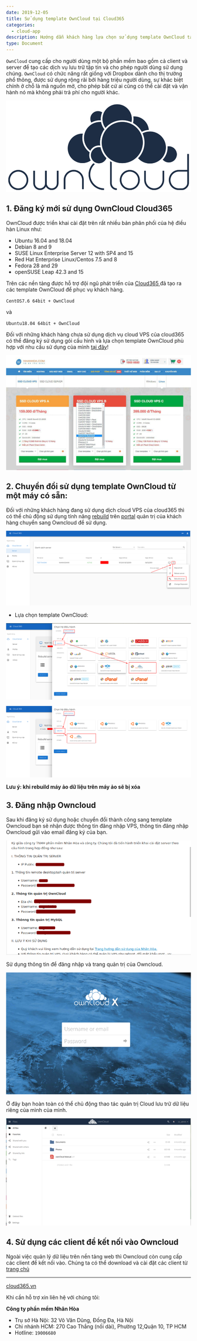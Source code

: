 ```yaml
---
date: 2019-12-05
title: Sử dụng template OwnCloud tại Cloud365
categories:
  - cloud-app
description: Hướng dẫn khách hàng lựa chọn sử dụng template OwnCloud tại Cloud365
type: Document
---
```


`OwnCloud` cung cấp cho người dùng một bộ phần mềm bao gồm cả client và server để tạo các dịch vụ lưu trữ tập tin và cho phép người dùng sử dụng chúng. `OwnCloud` có chức năng rất giống với Dropbox dành cho thị trường phổ thông, được sử dụng rộng rãi bởi hàng triệu người dùng, sự khác biệt chính ở chỗ là mã nguồn mở, cho phép bất cứ ai cũng có thể cài đặt và vận hành nó mà không phải trả phí cho người khác.

<p align="center">
<img src="/images/img-owncloud/owncloud-001.png">
</p>

## 1. Đăng ký mới sử dụng OwnCloud Cloud365

OwnCloud được triển khai cài đặt trên rất nhiều bản phân phối của hệ điều hàn Linux như:

- Ubuntu 16.04 and 18.04
- Debian 8 and 9
- SUSE Linux Enterprise Server 12 with SP4 and 15
- Red Hat Enterprise Linux/Centos 7.5 and 8
- Fedora 28 and 29
- openSUSE Leap 42.3 and 15

Trên các nền tảng được hỗ trợ đội ngũ phát triển của <a href="https://cloud365.vn/" target="_blank">Cloud365 </a>đã tạo ra các template OwnCloud để phục vụ khách hàng.

```
CentOS7.6 64bit + OwnCloud
```
và
```
Ubuntu18.04 64bit + OwnCloud
```

Đối với những khách hàng chưa sử dụng dịch vụ cloud VPS của cloud365 có thể đăng ký sử dụng gói cấu hình và lựa chọn template OwnCloud phù hợp với nhu cầu sử dụng của mình <a href="https://nhanhoa.com/may-chu/may-chu-ao-vps.html" target="_blank">tại đây</a>!

<p align="center">
<img src="/images/img-owncloud/owncloud-002.jpg">
</p>

## 2. Chuyển đổi sử dụng template OwnCloud từ một máy có sẵn:

Đối với những khách hàng đang sử dụng dịch cloud VPS của cloud365 thì có thể chủ động sử dụng tính năng <a href="https://support.cloud365.vn/video/huong-dan-rebuild-cloud-server-cloud365/" target="_blank">rebuild</a> trên <a href="https://portal.cloud365.vn/" target="_blank">portal</a> quản trị của khách hàng chuyển sang Owncloud để sử dụng.

<p align="center">
<img src="/images/img-owncloud/screenshot.png">
</p>

- Lựa chọn template OwnCloud:

<p align="center">
<img src="/images/img-owncloud/screenshot_1.png">
</p>

<p align="center">
<img src="/images/img-owncloud/screenshot_2.png">
</p>


**Lưu ý: khi rebuild máy ảo dữ liệu trên máy ảo sẽ bị xóa**

## 3. Đăng nhập Owncloud

Sau khi đăng ký sử dụng hoặc chuyển đổi thành công sang template Owncloud bạn sẽ nhận được thông tin đăng nhập VPS, thông tin đăng nhập Owncloud gửi vào email đăng ký của bạn. 

<p align="center">
<img src="/images/img-owncloud/owncloud-007.png">
</p>

Sử dụng thông tin để đăng nhập và trang quản trị của Owncloud.

<p align="center">
<img src="/images/img-owncloud/owncloud-005.png">
</p>

Ở đây bạn hoàn toàn có thể chủ động thao tác quản trị Cloud lưu trữ dữ liệu riêng của mình của mình.

<p align="center">
<img src="/images/img-owncloud/owncloud-006.png">
</p>

## 4. Sử dụng các client để kết nối vào Owncloud

Ngoài việc quản lý dữ liệu trên nền tảng web thì Owncloud còn cung cấp các client để kết nối vào. Chúng ta có thể download và cài đặt các client từ <a href="https://owncloud.org/download/#owncloud-desktop-client" target="_blank">trang chủ</a>

---
<a href="https://cloud365.vn/" target="_blank">cloud365.vn</a>

Khi cần hỗ trợ xin liên hệ với chúng tôi:

**Công ty phần mềm Nhân Hòa**
- Trụ sở Hà Nội: 32 Võ Văn Dũng, Đống Đa, Hà Nội
- Chi nhánh HCM: 270 Cao Thắng (nối dài), Phường 12,Quận 10, TP HCM
- Hotline: `19006680`